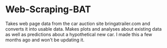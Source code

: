 # Web-Scraping-BAT

Takes web page data from the car auction site bringatrailer.com and converts it into usable data. Makes plots and analyses about existing data as well as predictions about a hypothetical new car. I made this a few months ago and won't be updating it.
